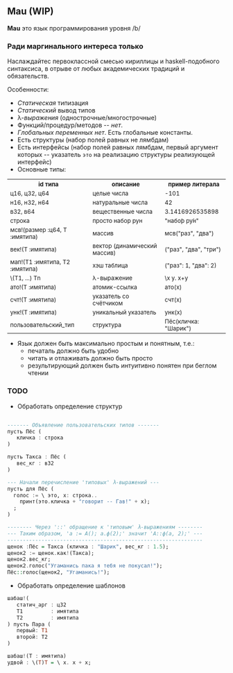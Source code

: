 ## Mau (WIP)

**Mau** это язык программирования уровня /b/

### Ради маргинального интереса только

Наслаждайтес первоклассной смесью кириллицы и haskell-подобного синтаксиса, в отрыве от любых академических традиций и обязательств.

Особенности:

- *Статическая* типизация
- *Статический* вывод типов
- λ-*выражения* (однострочные/многострочные)
- Функций/процедур/методов -- *нет*.
- *Глобальных переменных нет*. Есть глобальные константы.
- Есть структуры (набор полей равных не лямбдам)
- Есть интерфейсы (набор полей равных лямбдам, первый аргумент которых -- указатель `это` на реализацию структуры реализующей интерфейс)
- Основные типы:

<table style='font-size:95%'>

<tr scope="col">
 <th>id типа</th>
 <th>описание</th>
 <th>пример литерала</th>
</tr>

<tr>
 <td>ц16, ц32, ц64</td>
 <td>целые числа</td>
 <td>-101</td>
</tr>

<tr>
 <td>н16, н32, н64</td>
 <td>натуральные числа</td>
 <td>42</td>
</tr>

<tr>
 <td>в32, в64</td>
 <td>вещественные числа</td>
 <td>3.1416926535898</td>
</tr>

<tr>
 <td>строка</td>
 <td>просто набор рун</td>
 <td>"набо́р ру́н"</td>
</tr>

<tr>
 <td>мсв!(размер :ц64, Т :имятипа)</td>
 <td>массив</td>
 <td>мсв("раз", "два")</td>
</tr>

<tr>
 <td>век!(Т :имятипа)</td>
 <td>вектор (динамический массив)</td>
 <td>("раз", "два", "три")</td>
</tr>

<tr>
 <td>мап!(Т1 :имятипа, Т2 :имятипа)</td>
 <td>хэш таблица</td>
 <td>("раз": 1, "два": 2)</td>
</tr>

<tr>
 <td>\(Т1, ...) Тn</td>
 <td>λ-выражение</td>
 <td>\x у. x+у</td>
</tr>

<tr>
 <td>ато!(Т :имятипа)</td>
 <td>атомик-ссылка</td>
 <td>ато(x)</td>
</tr>

<tr>
 <td>счт!(Т :имятипа)</td>
 <td>указатель со счётчиком</td>
 <td>счт(x)</td>
</tr>

<tr>
 <td>унк!(Т :имятипа)</td>
 <td>уникальный указатель</td>
 <td>унк(x)</td>
</tr>

<tr>
 <td>пользовательский_тип</td>
 <td>структура</td>
 <td>Пёс(кличка: "Шарик")</td>
</tr>

</table>

- Язык должен быть максимально простым и понятным, т.е.:
  - печаталь должно быть удобно
  - читать и отлаживать должно быть просто
  - результирующий должен быть интуитивно понятен при беглом чтении

### TODO

- Обработать определение структур
~~~haskell

------- Объявление пользовательских типов -------
пусть Пёс (
   кличка : строка
)

пусть Такса : Пёс (
   вес_кг : в32
)

--- Начали перечисление 'типовых' λ-выражений ---
пусть для Пёс (
  голос := \ это, х: строка..
    принт(это.кличка + "говорит -- Гав!" + х);
  ;
)

-------- Через '::' обращение к 'типовым' λ-выражениям --------
--- Таким образом, 'а := А(); а.ф(2);' значит 'А::ф(а, 2);' ---
---------------------------------------------------------------
щенок :Пёс = Такса (кличка : "Шарик", вес_кг : 1.5);
щенок2 := щенок.как!(Такса);
щенок2.вес_кг;
щенок2.голос("Угаманись пака я тебя не покусал!");
Пёс::голос(щенок2, "Угаманись!");
~~~

- Обработать определение шаблонов

~~~haskell
шабаш!(
   статич_арг : ц32
   Т1         : имятипа
   Т2         : имятипа
) пусть Пара (
   первый: T1
   второй: Т2
)

шабаш!(Т : имятипа)
удвой : \(T)T = \ х. х + х;
~~~

